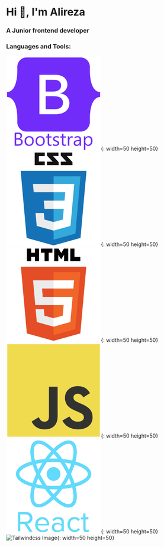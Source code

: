 # Hi 👋, I'm Alireza

### A Junior frontend developer

### Languages and Tools:

![Bootstrap Image](https://raw.githubusercontent.com/devicons/devicon/master/icons/bootstrap/bootstrap-plain-wordmark.svg){: width=50 height=50} 
![Css Image](https://raw.githubusercontent.com/devicons/devicon/master/icons/css3/css3-original-wordmark.svg){: width=50 height=50}
![Html Image](https://raw.githubusercontent.com/devicons/devicon/master/icons/html5/html5-original-wordmark.svg){: width=50 height=50}
![Java Script Image](https://raw.githubusercontent.com/devicons/devicon/master/icons/javascript/javascript-original.svg){: width=50 height=50}
![React Image](https://raw.githubusercontent.com/devicons/devicon/master/icons/react/react-original-wordmark.svg){: width=50 height=50}
![Tailwindcss Image](https://www.vectorlogo.zone/logos/tailwindcss/tailwindcss-icon.svg){: width=50 height=50}

